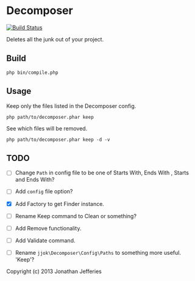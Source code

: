 Decomposer
==========

[![Build Status](https://travis-ci.org/jjok/Decomposer.png?branch=master)](https://travis-ci.org/jjok/Decomposer)

Deletes all the junk out of your project.

Build
-----

	php bin/compile.php

Usage
-----

Keep only the files listed in the Decomposer config.

	php path/to/decomposer.phar keep

See which files will be removed.

	php path/to/decomposer.phar keep -d -v

TODO
----

- [ ] Change `Path` in config file to be one of Starts With, Ends With , Starts and Ends With?
- [ ] Add `config` file option?
- [x] Add Factory to get Finder instance.
- [ ] Rename Keep command to Clean or something?
- [ ] Add Remove functionality.
- [ ] Add Validate command.
- [ ] Rename `jjok\Decomposer\Config\Paths` to something more useful. 'Keep'?


Copyright (c) 2013 Jonathan Jefferies
